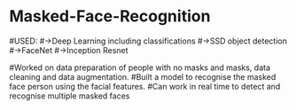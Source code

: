 # Masked-Face-Recognition

#USED: 
#->Deep Learning including classifications
#->SSD object detection
#->FaceNet
#->Inception Resnet

#Worked on data preparation of people with no masks and masks, data cleaning and data augmentation.
#Built a model to recognise the masked face person using the facial features. 
#Can work in real time to detect and recognise multiple masked faces
